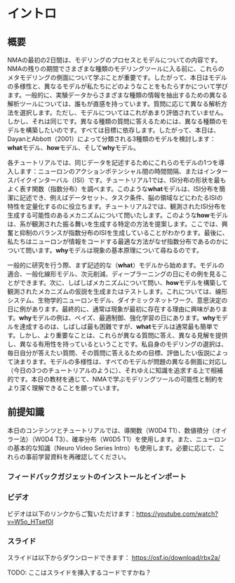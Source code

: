 # イントロ

## 概要

NMAの最初の2日間は、モデリングのプロセスとモデルについての内容です。NMAの残りの期間でさまざまな種類のモデリングツールに入る前に、これらのメタモデリングの側面について学ぶことが重要です。したがって、本日はモデルの多様性と、異なるモデルが私たちにどのようなことをもたらすかについて学びます。一般的に、実験データからさまざまな種類の情報を抽出するための異なる解析ツールについては、誰もが直感を持っています。質問に応じて異なる解析方法を選択します。ただし、モデルについてはこれがあまり評価されていません。しかし、それは同じです。異なる種類の質問に答えるためには、異なる種類のモデルを構築したいのです。すべては目標に依存します。したがって、本日は、DayanとAbbott（2001）によって分類される3種類のモデルを検討します：**what**モデル、**how**モデル、そして**why**モデル。

各チュートリアルでは、同じデータを記述するためにこれらのモデルの1つを導入します：ニューロンのアクションポテンシャル間の時間間隔、またはインタースパイクインターバル（ISI）です。チュートリアル1では、ISI分布の形状を最もよく表す関数（指数分布）を調べます。このような**what**モデルは、ISI分布を簡潔に記述でき、例えばデータセット、タスク条件、脳の領域などにわたるISIの特性を定量化するのに役立ちます。チュートリアル2では、観測されたISI分布を生成する可能性のあるメカニズムについて問いたします。このような**how**モデルは、系が観測された振る舞いを生成する特定の方法を提案します。ここでは、興奮と抑制のバランスが指数分布のISIを生成していることがわかります。最後に、私たちはニューロンが情報をコードする最適な方法がなぜ指数分布であるのかについて問います。**why**モデルは現象の基本原理について尋ねるのです。

一般的に研究を行う際、まず記述的な（**what**）モデルから始めます。モデルの適合、一般化線形モデル、次元削減、ディープラーニングの日にその例を見ることができます。次に、しばしばメカニズムについて問い、**how**モデルを構築して観測されたメカニズムの仮説を生成またはテストします。これについては、線形システム、生物学的ニューロンモデル、ダイナミックネットワーク、意思決定の日に例があります。最終的に、通常は現象が最初に存在する理由に興味があります。**why**モデルの例は、ベイズ、最適制御、強化学習の日にあります。**why**モデルを達成するのは、しばしば最も困難ですが、**what**モデルは通常最も簡単です。しかし、より重要なことは、これらが異なる質問に答え、異なる見解を提供し、異なる有用性を持っているということです。私自身のモデリングの選択は、毎日自分が答えたい質問、その質問に答えるための目標、評価したい仮説によって決まります。モデルの多様性は、すべてのモデルが問題の異なる側面に対応し（今日の3つのチュートリアルのように）、それゆえに知識を追求する上で相補的です。本日の教材を通じて、NMAで学ぶモデリングツールの可能性と制約をより深く理解できることを願っています。

## 前提知識

本日のコンテンツとチュートリアルでは、導関数（W0D4 T1）、数値積分（オイラー法）（W0D4 T3）、確率分布（W0D5 T1）を使用します。また、ニューロンの基本的な知識（Neuro Video Series Intro）も使用します。必要に応じて、これらの事前学習資料を再確認してください。

### フィードバックガジェットのインストールとインポート


### ビデオ
ビデオは以下のリンクからご覧いただけます：https://youtube.com/watch?v=W5o_HTsef0I
<YouTube id="cV2q-vpdKUA" />

### スライド
スライドは以下からダウンロードできます： https://osf.io/download/rbx2a/

TODO: ここはスライドを挿入するコードですかね？